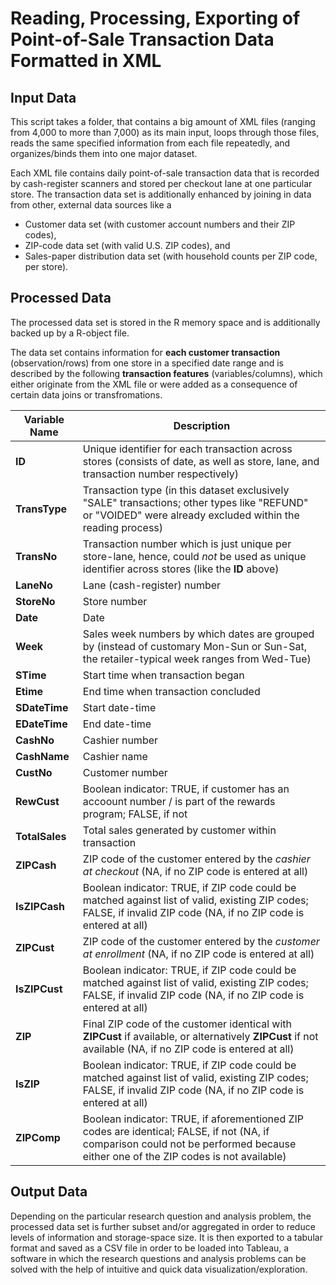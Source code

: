 # Reading, Processing, Exporting of Point-of-Sale Transaction Data Formatted in XML 

## Input Data
This script takes a folder, that contains a big amount of XML files (ranging from 4,000 to more than 7,000) as its main input, loops through those files, reads the same specified information from each file repeatedly, and organizes/binds them into one major dataset.

Each XML file contains daily point-of-sale transaction data that is recorded by cash-register scanners and stored per checkout lane at one particular store.
The transaction data set is additionally enhanced by joining in data from other, external data sources like a 
* Customer data set (with customer account numbers and their ZIP codes),
* ZIP-code data set (with valid U.S. ZIP codes), and
* Sales-paper distribution data set (with household counts per ZIP code, per store).

## Processed Data
The processed data set is stored in the R memory space and is additionally backed up by a R-object file.

The data set contains information for __each customer transaction__ (observation/rows) from one store in a specified date range and is described by the following __transaction features__ (variables/columns), which either originate from the XML file or were added as a consequence of certain data joins or transfromations.

Variable Name | Description
--------------|--------------------------------------------------------------------------------------------------------------------
__ID__        | Unique identifier for each transaction across stores (consists of date, as well as store, lane, and transaction number respectively)
__TransType__ | Transaction type (in this dataset exclusively  "SALE" transactions; other types like "REFUND" or "VOIDED" were already excluded within the reading process)
__TransNo__   | Transaction number which is just unique per store-lane, hence, could _not_ be used as unique identifier across stores (like the __ID__ above)
__LaneNo__    | Lane (cash-register) number
__StoreNo__   | Store number
__Date__      | Date
__Week__      | Sales week numbers by which dates are grouped by (instead of customary Mon-Sun or Sun-Sat, the retailer-typical week ranges from Wed-Tue)
__STime__     | Start time when transaction began
__Etime__     | End time when transaction concluded
__SDateTime__ | Start date-time
__EDateTime__ | End date-time
__CashNo__    | Cashier number
__CashName__  | Cashier name
__CustNo__    | Customer number
__RewCust__   | Boolean indicator: TRUE, if customer has an accoount number / is part of the rewards program; FALSE, if not
__TotalSales__| Total sales generated by customer within transaction
__ZIPCash__   | ZIP code of the customer entered by the _cashier at checkout_ (NA, if no ZIP code is entered at all)
__IsZIPCash__ | Boolean indicator: TRUE, if ZIP code could be matched against list of valid, existing ZIP codes; FALSE, if invalid ZIP code (NA, if no ZIP code is entered at all)
__ZIPCust__   | ZIP code of the customer entered by the _customer at enrollment_ (NA, if no ZIP code is entered at all)
__IsZIPCust__ | Boolean indicator: TRUE, if ZIP code could be matched against list of valid, existing ZIP codes; FALSE, if invalid ZIP code (NA, if no ZIP code is entered at all)
__ZIP__       | Final ZIP code of the customer identical with __ZIPCust__ if available, or alternatively __ZIPCust__ if not available (NA, if no ZIP code is entered at all)
__IsZIP__     | Boolean indicator: TRUE, if ZIP code could be matched against list of valid, existing ZIP codes; FALSE, if invalid ZIP code (NA, if no ZIP code is entered at all)
__ZIPComp__   | Boolean indicator: TRUE, if aforementioned ZIP codes are identical; FALSE, if not (NA, if comparison could not be performed because either one of the ZIP codes is not available)

## Output Data
Depending on the particular research question and analysis problem, the processed data set is further subset and/or aggregated in order to reduce levels of information and storage-space size. It is then exported to a tabular format and saved as a CSV file in order to be loaded into Tableau, a software in which the research questions and analysis problems can be solved with the help of intuitive and quick data visualization/exploration.
